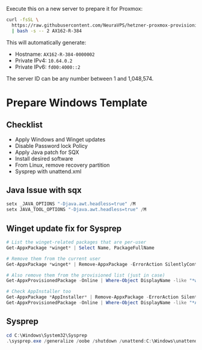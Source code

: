 Execute this on a new server to prepare it for Proxmox:

```bash
curl -fsSL \
  https://raw.githubusercontent.com/NeuraVPS/hetzner-proxmox-provisioning/refs/heads/master/install.sh \
  | bash -s -- 2 AX162-R-384
```

This will automatically generate:
- Hostname: `AX162-R-384-0000002`
- Private IPv4: `10.64.0.2`
- Private IPv6: `fd00:4000::2`

The server ID can be any number between 1 and 1,048,574.

# Prepare Windows Template

## Checklist
- Apply Windows and Winget updates
- Disable Password lock Policy
- Apply Java patch for SQX
- Install desired software
- From Linux, remove recovery partition
- Sysprep with unattend.xml

## Java Issue with sqx
```powershell
setx _JAVA_OPTIONS "-Djava.awt.headless=true" /M
setx JAVA_TOOL_OPTIONS "-Djava.awt.headless=true" /M
```

## Winget update fix for Sysprep
```powershell
# List the winget-related packages that are per-user
Get-AppxPackage *winget* | Select Name, PackageFullName

# Remove them from the current user
Get-AppxPackage *winget* | Remove-AppxPackage -ErrorAction SilentlyContinue

# Also remove them from the provisioned list (just in case)
Get-AppxProvisionedPackage -Online | Where-Object DisplayName -like "*winget*" | Remove-AppxProvisionedPackage -Online -ErrorAction SilentlyContinue

# Check AppInstaller too
Get-AppxPackage *AppInstaller* | Remove-AppxPackage -ErrorAction SilentlyContinue
Get-AppxProvisionedPackage -Online | Where-Object DisplayName -like "*AppInstaller*" | Remove-AppxProvisionedPackage -Online -ErrorAction SilentlyContinue
```

## Sysprep

```powershell
cd C:\Windows\System32\Sysprep
.\sysprep.exe /generalize /oobe /shutdown /unattend:C:\Windows\unattend.xml /unattend:C:\Windows\unattend.xml
```
